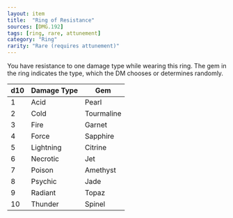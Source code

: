 ```yaml
---
layout: item
title:  "Ring of Resistance"
sources: [DMG.192]
tags: [ring, rare, attunement]
category: "Ring"
rarity: "Rare (requires attunement)"
---
```


You have resistance to one damage type while wearing this ring. The gem in the ring indicates the type, which the DM chooses or determines randomly.

d10 | Damage Type | Gem
----|-------------|----
1 | Acid | Pearl
2 | Cold | Tourmaline
3 | Fire | Garnet
4 | Force | Sapphire
5 | Lightning | Citrine
6 | Necrotic | Jet
7 | Poison | Amethyst
8 | Psychic | Jade
9 | Radiant | Topaz
10 | Thunder | Spinel